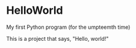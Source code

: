 # HelloWorld
My first Python program (for the umpteemth time)

This is a project that says, "Hello, world!"
